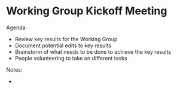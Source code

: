 # Working Group Kickoff Meeting

Agenda:

- Review key results for the Working Group
- Document potential edits to key results
- Brainstorm of what needs to be done to achieve the key results
- People volunteering to take on different tasks

Notes:

-